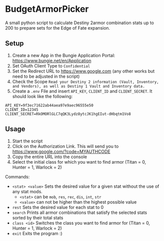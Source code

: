 # BudgetArmorPicker

A small python script to calculate Destiny 2armor combination stats up to 200 to prepare sets for the Edge of Fate expansion.

## Setup
1. Create a new App in the Bungie Application Portal: https://www.bungie.net/en/Application
2. Set OAuth Client Type to  `Confidential`
3. Set the Redirect URL to https://www.google.com (any other works but need to be adjusted in the script)
4. Check the Scope `Read your Destiny 2 information (Vault, Inventory, and Vendors), as well as Destiny 1 Vault and Inventory data.`
5. Create a ``.env`` File and insert `API_KEY`, `CLIENT_ID` and `CLIENT_SECRET`. It should look like the following:
```
API_KEY=9f3ec71622ab44aea97e9aec96555e50
CLIENT_ID=12345
CLIENT_SECRET=RkOMORlGLC7qQK3Lydz8ytcJK1hgEIut-dHbqtm1Vo8
```

## Usage
1. Start the script
2. Click on the Authorization Link. This will send you to https://www.google.com/?code=MYAUTHCODE
3. Copy the entire URL into the console
4. Select the initial class for which you want to find armor (Titan = 0, Hunter = 1, Warlock = 2)

Commands:
- `<stat> <value>` Sets the desired value for a given stat without the use of any stat mods.
  - `<stat>` can be `mob`, `res`, `rec`, `dis`, `int`, `str`
  - `<value>` can not be higher than the highest possible value
- `rest` Sets the desired value for each stat to 0
- `search` Prints all armor combinations that satisfy the selected stats sorted by their total stats
- `class <id>` Switches the class you want to find armor for (Titan = 0, Hunter = 1, Warlock = 2)
- `exit` Exits the program :)